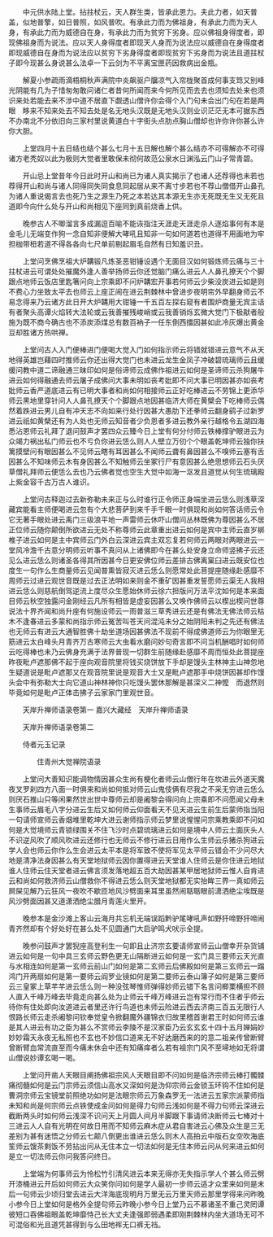 <!-- { "loadSidebar": true } -->
　　中元供水陆上堂。拈拄杖云，天人群生类，皆承此恩力。夫此力者，如天普盖，似地普擎，如日普照，如风普吹。有承此力而为佛祖身，有承此力而为天人身，有承此力而为威德自在身，有承此力而为贫穷下劣身。应以佛祖身得度者，即现佛祖身而为说法。应以天人身得度者即现天人身而为说法应以威德自在身得度者即现威德自在身而为说法应以贫穷下劣身得度者即现贫穷下劣身而为说法且道拄杖子即今现甚么身说甚么法卓一下云剑为不平离宝匣药因救病出金瓶。

　　解夏小参疏雨滴梧桐秋声满院中炎飙驱户牖凉气入帘栊聚首成何事支筇又别峰光阴能有几为子惜匆匆敢问诸仁者昔何所闻而来今何所见而去去也须知去处来也须识来处若能去来不涉中道不居直下觑透山僧许你会得个入门句未会出门句在若是两眼　眵来不知来处去不知去处是名无地头汉既是无地头汉则业识茫茫无本可据东西不办南北不分依旧向三家村里说黄道白十字街头点肋点胸山僧却也许你许你甚么许你大胆。

　　上堂四月十五日结也结个甚么七月十五日解也解个甚么结亦不可得解亦不可得诸方老秃奴以此为极则大觉者里敢保未彻何故范公泉水日渊泓云门山子常青碧。

　　开山忌上堂昔年今日此时开山和尚已为诸人真实揭示了也诸人还荐得也未若也荐得开山和尚与诸人同得同失同食息同起居从来不离寸步若也不荐山僧借开山鼻孔为诸人重说偈言去也死乃生之源生乃死之本若达其本源无生亦无死既无生又无死且道即今向什么处与开山和尚相见下座同到真前烧香上供。

　　晚参古人不唧溜言多成漏逗百喻不能诙指注天涯走天涯走杀人逐焰事何有本是金毛儿无端变作狗一念自知非便解大哮吼且知非一句如何道若也道得不用画地为牢担枷带杻若道不得各各向七尺单前剔起眉毛自然有日知羞识丑。

　　上堂问烹佛烹祖大炉韝锻凡炼圣恶钳锤设遇个无面目汉如何锻炼师云痛与三十拄杖进云可谓处处摧魔外逢人善举扬师云你还觉脑门痛么进云人人鼻孔撩天个个脚跟点地师云饭店里匙箸问向上宗乘即不问炉韝宏开事若何师云少柴没炭进云如是则不费心力坐致太平去也师云上座正闹在进云荆棘林中曾进步夜明帘外早翻身师云不易念得来乃云诸方此日开大炉韝用大钳锤一千五百左探右窥有者围炉商量无宾主话有者聚头高谭火焰转大法轮或云我善摧残峻峭或云我善销烁玄微大觉门下极猒者般施为既不商今确古也不添炭添煤总有数百衲子一任东倒西擂因甚如此冷灰爆出黄金豆却胜诸方热哄禅。

　　上堂问古人入门便棒进门便喝大觉入门如何指示师云将错就错进云意气不从天地得英雄岂藉四时推师云你还出得大觉门也未进云龙生金凤子冲破碧琉璃师云且缓缓问教中道二谛融通三昧印如何是俗谛师云成佛作祖进云如何是圣谛师云杀狗屠牛进云如何得融通去师云屠子成佛问大事未明如丧考妣即不问大事已明因甚亦如丧考妣师云香严道底进云有已明大事者和尚如何相接师云正好吃棒进云不劳锦上更添华师云黑地里穿针问人人鼻孔撩天个个脚跟点地因甚临济大师在黄檗会下吃棒师云偶然着跌进云男儿自有冲天志不向如来行处行因甚大愚肋下还拳师云翻身鹞子过新罗进云祇如黄檗还有为人处也无师云知音者少负恩者多进云教外亲行越格令五湖四海悉沾恩师云礼拜了退问鼓声才罢四众云臻今日上堂有何分付师云铁棒撑驴眼进云为众竭力祸出私门师云也不亏负你进云恁么则人人壁立万仞个个眼盖乾坤师云独你扶篱摸壁问有眼因甚么不见师云瞎有耳因甚么不闻师云聋有鼻因甚么不嗅师云塞有舌因甚么不知味师云木有身因甚么不知触师云坐冢行尸有意因甚么绝思想师云石头厌草僧礼拜师云便恁么去也乃云佛者觉也空生大觉中如海一沤发且道觉从何生琉璃殿上紫金容千古万古人谁识。

　　上堂问古释迦过去新弥勒未来正与么时谁行正令师正身端坐进云恁么则浅草深藏宾能看主师便喝进云忽有个大悲菩萨到来千手千眼一时俱现和尚如何答话师云令它无著手眼处进云禹门三级浪平地一声雷师云休吓山僧问丛林既佛为尊因甚么不居正位师云随你颠倒所欲进云无处不称尊师云此章重出进云如何是宾中主师云直岁梆椎子进云如何是主中宾师云门外白云深进云宾主双忘复若何师云两眼对两眼进云一堂风冷澹千古意分明师云听事不真问从上诸佛即今在甚么处安身立命师竖拂子云还见么进云恁么则诸圣各得其所因甚今日更安佛位师云差排古佛离窠臼进云既安位也度生一句作么生商量师云见闻普熏皆寂灭进云恁么则愿常处此菩提座随缘赴感靡不周师云过进云观世音既是过去正法明如来则金不重矿因甚重发誓愿师云渠无人我相进云恁么则慈航倒驾逆流上度尽众生愿始休师云徐六担版问万法平沈如何是本来面目师云秋空独露问金刚经云凡所有相皆是虚妄因甚么又唤作佛师云以楔出楔问世尊说法十界齐闻和尚升座有何施设师云一雨普滋三草秀进云还是有佛法无佛法师云枯木不逢春进云多蒙和尚指示师云冤苦叫苍天问混沌未分之始阴阳未判之先还有佛法也无师云有进云大通智胜佛十劫坐道场因甚佛法不现前不得成佛道师云为你眼里无筋进云太白峰头月青齐万古寒师云大虫看水磨问妙句奇言即不问当机酬唱时如何师云吃得棒也未乃云佛身充满于法界普现一切群生前随缘赴感靡不周而恒处此菩提座昨夜毗卢遮那佛不起于座向观音院里将钱买烧饼放下手却是馒头主林神主山神忽地生疑道说是毗卢遮那又在观音院里说是观音大士又是毗卢遮那手中烧饼因甚却作馒头会中有弥勒大士向它道山神林神你只吃馒头罢休那解是甚深义二神懡　而退然则毕竟如何是毗卢正体击拂子云家家门里观世音。

　　天岸升禅师语录卷第一
嘉兴大藏经　天岸升禅师语录


　　天岸升禅师语录卷第二

　　侍者元玉记录

　　　　住青州大觉禅院语录

　　上堂问大善知识能调物情因甚众生尚有梗化者师云山僧行年在坎进云外道天魔夜叉罗刹四方八面一时俱来和尚如何抵对师云山鬼伎俩有尽我之不采无穷进云恁么则厌石推山只等闲果然世出世中尊师云却是阇黎会得问向上宗乘即不问愿闻父母未生事师云眉毛八字分进云生后又如何师云仰面看天不见天进云生前生后蒙师指当阳一句请师宣师云香烟堆里乾坤大进云谢师指示师云梦里说惺惺问宗乘教乘即不问如何是大觉境师云青锁绿围关不住飞沙时点碧琉璃进云如何是境中人师云土面灰头人不识逆风吹了顺风吹进云还修行也无师云不修行进云日用作么生师云杀猪杀狗进云学人会也师云你作么生会进云太平本是将军致不使将军见太平师云错会不少问尽大地是清净法身因甚么有天堂地狱师云因你置得进云天堂谁人住师云是你住进云地狱谁人住师云住天堂者进云佛言须发落地超五百大劫因甚某甲居地狱师云惟人自肯进云和尚如何救济师云山僧救你不得进云恁么则天堂地狱都无实抬眸三界一真如师云屙屎见解乃云狂风一夜吹不歇匝地风沙劈面来耳里虽然闹聒聒眼前潇洒绝尘埃既是风沙劈面因甚又道潇洒绝尘腊月青莲火里开。

　　晚参本是金沙滩上客山云海月共忘机无端误蹈黔驴尾哮吼声如野犴啼野犴啼闹青齐然却有个好处好在甚么处不见圆通门大启驴鸣犬吠示全提。

　　晚参问鼓声才罢猊座高登利生一句即且止济宗玄要请师宣师云山僧幸开杂货铺进云如何是一句中具三玄师云野色更无山隔断进云如何是一玄门具三要师云天光直与水相连如何是第一玄师云前山门如何是第二玄师云后佛殿如何是第三玄师云一蹋鸿门开两扇如何是第一要师云阎罗业镜如何是第二要师云泰山簿子如何是第三要师云三皇冢上草芊芊进云恁么则一种没弦琴惟师弹得妙师云错下名言问楖栗横担不顾人直入千峰万峰去毕竟走向甚么处为止师云千峰万峰进云岂有常行而不住者乎师云待你有住处即向汝道进云者里还许行鸟道也未师云险进云西去济南三百五无限行人恨路长师云走杀阇黎问钦奉觉皇令掀翻魔外疆锦衣归故里稽首谢君王时如何师云谁是其人进云有功之臣为甚么不赏师云李陵不是汉家臣乃云玄玄玄十四十五月婵娟妙妙妙霜天永夜无私照也不玄也不妙信口道来无不好达磨西来的的意二祖亲传曾断臂曾断臂血常流直至而今痛未休会中还有知痛痒者么若有祖宗门风不至埽地如无将谓山僧说妙谭玄喝一喝。

　　上堂问开凿人天眼目阐扬佛祖宗风人天眼目即不问如何是临济宗师云棒打髑髅痛彻髓如何是云门宗师云须信山高水又深如何是沩仰宗师云金锁玉环钩不住如何是曹洞宗师云宝镜堂前照绝功如何是法眼宗师云万象森罗无一法进云五家宗派蒙师指未知和尚是何宗师云点铁使成金问如何是得力句师云浅如何是不得力句师云深进云截断两头时如何师云浅深不识问天上月圆人间月半脚跟下事请师决断师云七棒对十三进云人人自有光明在何故日用而不知师云麻木症从君自害进云心佛及众生是三无差别为甚有迷悟之分师云七颠八倒更出谁进云恁么则木人高拍云中版石女空吹海底笙师云馊茶剩饭不劳拈出问从无住本立一切法如何是无住本师云问从何来进云如何是立一切法师云你问我答问终日。

　　上堂端为何事师云为怜松竹引清风进云本来无得亦无失指示学人个甚么师云劈开漆桶进云开后如何师云大众笑你问如何是学人最初一步师云适才众里来如何是末后一句师云少顷归堂去进云大洋海底现明月万里无云万里天师云那里学得来问昨晚小参今日上堂如何是格外全提句师云昨晚小参今日上堂乃云不慕诸圣不重己灵罔谭彼短口吞佛祖眼盖乾坤靡恃己长大丈夫逢强即弱遇柔即刚荆棘林内坐大道场无可不可混俗和光且道凭甚得到与么田地裈无口裤无裆。

